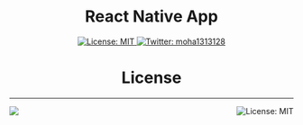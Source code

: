 
<!-- Title -->
<h1 align="center">
React Native App
</h1>
<p align="center">
  <a aria-label="Expo is free to use" href="https://github.com/expo/expo/blob/master/LICENSE" target="_blank">
    <img alt="License: MIT" src="https://img.shields.io/badge/License-MIT-success.svg?style=flat-square&color=33CC12" target="_blank" />
  </a>
  
  
  
  <a aria-label="Follow me on Twitter" href="https://twitter.com/intent/follow?screen_name=moha1313128" target="_blank">
    <img  alt="Twitter: moha1313128" src="https://img.shields.io/twitter/follow/expo.svg?style=flat-square&label=Follow%20%40moha1313128&logo=TWITTER&logoColor=FFFFFF&labelColor=00aced&logoWidth=15&color=lightgray" target="_blank" />
  </a>
  
</p>



<h1 align="center">
License
</h1>

<!-- Footer -->

---

<p>
    <a aria-label="sponsored by expo" href="http://expo.io">
        <img src="https://img.shields.io/badge/Sponsored_by-Expo-4630EB.svg?style=for-the-badge&logo=EXPO&labelColor=000&logoColor=fff" target="_blank" />
    </a>
    <a aria-label="expo next-adapter is free to use" href="/packages/expo-cli/LICENSE" target="_blank">
        <img align="right" alt="License: MIT" src="https://img.shields.io/badge/License-MIT-success.svg?style=for-the-badge&color=33CC12" target="_blank" />
    </a>
</p>
